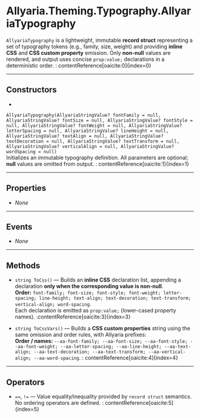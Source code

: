 # Allyaria.Theming.Typography.AllyariaTypography

`AllyariaTypography` is a lightweight, immutable **record struct** representing a set of typography tokens
(e.g., family, size, weight) and providing **inline CSS** and **CSS custom property** emission. Only **non-null**
values are rendered, and output uses concise `prop:value;` declarations in a deterministic order. :
contentReference[oaicite:0]{index=0}

---

## Constructors

*

`AllyariaTypography(AllyariaStringValue? fontFamily = null, AllyariaStringValue? fontSize = null, AllyariaStringValue? fontStyle = null, AllyariaStringValue? fontWeight = null, AllyariaStringValue? letterSpacing = null, AllyariaStringValue? lineHeight = null, AllyariaStringValue? textAlign = null, AllyariaStringValue? textDecoration = null, AllyariaStringValue? textTransform = null, AllyariaStringValue? verticalAlign = null, AllyariaStringValue? wordSpacing = null)`  
Initializes an immutable typography definition. All parameters are optional; **null** values are omitted from output. :
contentReference[oaicite:1]{index=1}

---

## Properties

* *None*

---

## Events

* *None*

---

## Methods

* `string ToCss()` — Builds an **inline CSS** declaration list, appending a declaration **only when the corresponding
  value is non-null**.  
  **Order:**
  `font-family; font-size; font-style; font-weight; letter-spacing; line-height; text-align; text-decoration; text-transform; vertical-align; word-spacing`.  
  Each declaration is emitted as `prop:value;` (lower-cased property names). :contentReference[oaicite:3]{index=3}

* `string ToCssVars()` — Builds a **CSS custom properties** string using the same omission and order rules, with
  Allyaria prefixes:  
  **Order / names:**
  `--aa-font-family; --aa-font-size; --aa-font-style; --aa-font-weight; --aa-letter-spacing; --aa-line-height; --aa-text-align; --aa-text-decoration; --aa-text-transform; --aa-vertical-align; --aa-word-spacing`. :
  contentReference[oaicite:4]{index=4}

---

## Operators

* `==`, `!=` — Value equality/inequality provided by `record struct` semantics. No ordering operators are defined. :
  contentReference[oaicite:5]{index=5}
